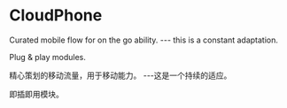 # CloudPhone
Curated mobile flow for on the go ability.
--- this is a constant adaptation.

Plug & play modules.

精心策划的移动流量，用于移动能力。 ---这是一个持续的适应。

即插即用模块。
